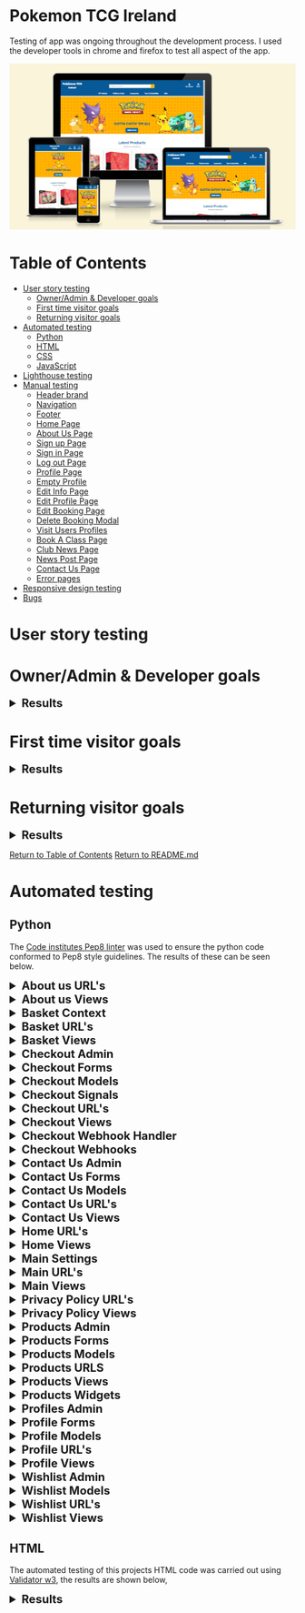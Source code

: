 # Pokemon TCG Ireland

Testing of app was ongoing throughout the development process. I used the developer tools in chrome and firefox to test all aspect of the app.

![Preview of website on various devices](documentation/images/responsive-design-screenshot.png)

# Table of Contents

-   [User story testing](#user-story-testing)
    -   [Owner/Admin & Developer goals](#owneradmin--developer-goals)
    -   [First time visitor goals](#first-time-visitor-goals)
    -   [Returning visitor goals](#returning-visitor-goals)
-   [Automated testing](#automated-testing)
    -   [Python](#python)
    -   [HTML](#html)
    -   [CSS](#css)
    -   [JavaScript](#javascript)
-   [Lighthouse testing](#lighthouse-testing)
-   [Manual testing](#manual-testing)
    -   [Header brand](#header-brand)
    -   [Navigation](#navigation)
    -   [Footer](#footer)
    -   [Home Page](#home-page)
    -   [About Us Page](#about-us-page)
    -   [Sign up Page](#sign-up-page)
    -   [Sign in Page](#sign-in-page)
    -   [Log out Page](#log-out-page)
    -   [Profile Page](#profile-page)
    -   [Empty Profile](#empty-profile)
    -   [Edit Info Page](#edit-info-page)
    -   [Edit Profile Page](#edit-profile-page)
    -   [Edit Booking Page](#edit-booking-page)
    -   [Delete Booking Modal](#delete-booking-modal)
    -   [Visit Users Profiles](#visit-users-profiles)
    -   [Book A Class Page](#book-a-class-page)
    -   [Club News Page](#club-news-page)
    -   [News Post Page](#news-post-page)
    -   [Contact Us Page](#contact-us-page)
    -   [Error pages](#error-pages)
-   [Responsive design testing](#responsive-design-testing)
-   [Bugs](#bugs)

# User story testing

# Owner/Admin & Developer goals

<details>

<summary style="font-size: 20px; font-weight: bold;">Results</summary>

| Test                                                                                                                                                                                               | Expected Result                                                             | Pass     |
| -------------------------------------------------------------------------------------------------------------------------------------------------------------------------------------------------- | --------------------------------------------------------------------------- | -------- |
| As a developer I can carry out project planning so that the website has a clear development direction going forward.                                                                               | Project planning completed and plans created                                | &#10004; |
| As a developer I can create user stories and epics so that the projects work is well planned out and prioritised before coding begins.                                                             | User stories and epics created, prioritising must haves etc.                | &#10004; |
| As a developer I can select a colour scheme so that the websites colouring creates a positive user experience and also meets the stakeholders aesthetic goals.                                     | Colour scheme created in line with user story                               | &#10004; |
| As a developer I can select the websites fonts so that I can provide a good user experience, highlighting readability and stakeholder branding goals.                                              | Fonts selected in line with user story                                      | &#10004; |
| As a developer I can construct wire-frames so that I have details of the website layout, features and style before coding begins.                                                                  | Wireframes constructed before coding began                                  | &#10004; |
| As a developer I can create an entity relationship diagram so that I can define all database entities, the information they will store and their relationship to one another.                      | ERD created detailing all models and relationships                          | &#10004; |
| As a developer I can decided on what individual apps my project will contain so that I can separate my code into different apps based on their functionality.                                      | List of apps generated                                                      | &#10004; |
| As a developer I can setup my IDE so that I can develop a Django based project.                                                                                                                    | IDE setup with all necessary modules etc.                                   | &#10004; |
| As a developer I can setup a new Django project and apps so that I can create the basic project structure.                                                                                         | Basic project structure created                                             | &#10004; |
| As a developer I can setup my database so that my data can be stored using the database.                                                                                                           | Both local and online DB created                                            | &#10004; |
| As a developer I can deploy my project to Heroku so that I can confirm correct operation early in the project.                                                                                     | Initial Heroku deployment carried out                                       | &#10004; |
| As a developer I can add styling to the website so that it is visually appealing to the user, easy to use and all content is accessible and readable.                                              | Styled to be visually appealing and has high accessibility scores site wide | &#10004; |
| As a developer I can create custom error templates for common errors so that the user is provided with a safe way to return to our website if an error occurs and the website maintains a good UX. | Error templates created for 400, 401, 403, 404, 500 and 503                 | &#10004; |
| As a developer I can create a robots.txt so that I can control the access search engine crawlers have to parts of my website.                                                                      | Robots.txt created                                                          | &#10004; |
| As a developer I can create an SEO sitemap so that search engine crawlers can effectively crawl and index the pages on my website.                                                                 | Sitemap created from deployed project                                       | &#10004; |
| As a developer I can create a facebook page for marketing, promoting and showcasing my website to potential customers so that I can direct potential customers to my website.                      | Facebook Business page created                                              | &#10004; |
| As a developer I can ensure meta tags keywords etc are used so that the correct content can be easily accessed.                                                                                    | Keyword used in meta tags and in semantic HTML and site text                | &#10004; |
| As a developer I can add comments and docs strings so that at a glance the reader will understand the functions of various elements of the code.                                                   | Comment and doc strings added in all relevant places                        | &#10004; |
| As a developer I can carry out user story testing so that I can confirm the finished project meets the user story requirements.                                                                    | Story testing completed successfully                                        | &#10004; |
| As a developer I can carry out validation of my code so that I can ensure it complies to coding guidelines.                                                                                        | All validation carried out                                                  | &#10004; |
| As a developer I can carry out manual site testing so that I can confirm the correct operation of the website.                                                                                     | Manual testing complete and documented                                      | &#10004; |
| As a developer I can carry out lighthouse testing on all my webpages so that I can assess my websites performance and accessibility.                                                               | Lighthouse testing complete with excelling scores                           | &#10004; |
| As a developer I can carry out responsive design testing so that I can ensure my website works on a variety of screen sizes, from mobile to large desktop.                                         | Responsive testing complete-no issues found                                 | &#10004; |
| As a developer I can add messaging to the website so that I can provide the user with feedback regarding the action they have performed.                                                           | Messaging shown for all user interaction with the website                   | &#10004; |
| As a developer I can carry out wave testing on all my webpages so that my websites accessibility is excellent and free of errors.                                                                  | Wave testing completed, all errors corrected                                | &#10004; |
| As a superuser I can add a product so that I can add products to my online store.                                                                                                                  | Add product functionality available on front and back end                   | &#10004; |
| As a superuser I can edit a product so that I can change the details of an existing product, including name, description, images, price, product code, category and others.                        | Edit product functionality available on front and back end                  | &#10004; |
| As a superuser I can delete a product so that I can remove items which are no longer available to purchase.                                                                                        | Delete product functionality available on front and back end                | &#10004; |
| As a superuser I can perform CRUD operations on user profiles so that I can manage and where applicable delete or edit user profiles.                                                              | Admin panel provides full crud functionality for all user models            | &#10004; |

</details>

# First time visitor goals

<details>

<summary style="font-size: 20px; font-weight: bold;">Results</summary>

| Test                                                                                                                                                                                                   | Expected Result                                                                    | Pass     |
| ------------------------------------------------------------------------------------------------------------------------------------------------------------------------------------------------------ | ---------------------------------------------------------------------------------- | -------- |
| As a user I can navigate through the website with ease understanding layout and calls to action so that I can make use of the websites various functionality, allowing me to easily purchase products. | Easy to use responsive navbar implemented. Uniform calls to action used site wide  | &#10004; |
| As a user I can view the website on multiple devices with different screen sizes so that I can have an excellent viewing experience regardless of the device I use.                                    | Website is fully responsive from 320px up.                                         | &#10004; |
| As a user I can sign up and create an account so that I can have an account and view my personal profile.                                                                                              | Sign in via allauth implemented.                                                   | &#10004; |
| As a user I can receive a sign up confirmation email so that I can verify my account sign up was successful.                                                                                           | Confirmation email sent on user sign up                                            | &#10004; |
| As a user I can view a home page so that I can be introduced to the store and its products.                                                                                                            | Home page implemented in line with user story                                      | &#10004; |
| As a shopper I can view a list products so that I can choose whats ones I would like to purchase.                                                                                                      | Products page available with multiple filter and sort options                      | &#10004; |
| As a shopper I can click on a product in the list so that I can view full details such as price, features, description, images, warnings, reviews.                                                     | Product details complete and provide full product info                             | &#10004; |
| As a shopper I can quickly and easily view discounted items so that I can take advantage of special offers on items I would like to purchase.                                                          | Sale link available from main nav menu                                             | &#10004; |
| As a shopper I can view the current total of my items in my basket so that I can ensure I do not spend more than expected.                                                                             | Basket total displayed below icon in header                                        | &#10004; |
| As a shopper I can add products to my wish-list so that I can save products that I wish to purchase at a later date.                                                                                   | Wishlist available on user profile, products can be added via product details page | &#10004; |
| As a shopper I can search and sort products so that I can quickly and easily find the products I wish to purchase.                                                                                     | Search bar in header, many filter and sort options available on products page      | &#10004; |
| As a shopper I can sort the list of available products so that I can view products based on a number of criteria such as name price, rating, category, set, expansion.                                 | Sort options available on products page                                            | &#10004; |
| As a shopper I can filter a product category so that I can find items in a specific category.                                                                                                          | Category filtering available via nav menu                                          | &#10004; |
| As a shopper I can sort multiple product categories at the same time so that I can find items in multiple categories at the same time.                                                                 | Sorting available from dropdown on products page                                   | &#10004; |
| As a shopper I can search for products by name and description so that I can find a products which I would like to purchase.                                                                           | Search bar operational and available from header                                   | &#10004; |
| As a shopper I can see my search results and the number of them so that I can see if a product I have searched for is available.                                                                       | Search results displayed including search word and number of results               | &#10004; |
| As a shopper I can select the quantity of a product so that I can purchase the correct number of products.                                                                                             | Quantity selection available on product detail page and from basket                | &#10004; |
| As a shopper I can view the items I have added to my cart so that I can see a summary of my intended purchases.                                                                                        | Basket available from icon, displays all products added                            | &#10004; |
| As a shopper I can change the quantity of items in my shopping bag so that I can make adjustments to the products I wish to purchase before I checkout.                                                | Basket contains quantity adjustment functionality                                  | &#10004; |
| As a shopper I can enter my payment information so that I can pay for my items at checkout.                                                                                                            | Form to enter payment details available on checkout page                           | &#10004; |
| As a shopper I can be sure my information is secure so that I am happy to provide all information to make a purchase.                                                                                  | Stripe secure payment system used                                                  | &#10004; |
| As a shopper I can view my order confirmation after checkout so that I can ensure my order is correct.                                                                                                 | Order confirmation displayed upon successful checkout                              | &#10004; |
| As a shopper I can receive a confirmation emails after a purchase so that I know my order has been placed and I have a copy of my purchases.                                                           | Confirmation email sent upon successful purchase                                   | &#10004; |
| As a user I can see messages whenever I perform an action so that I can know if my actions were successful, caused errors etc.                                                                         | Messaging implemented site wide for all user actions                               | &#10004; |

</details>

# Returning visitor goals

<details>

<summary style="font-size: 20px; font-weight: bold;">Results</summary>

| Test                                                                                                                                           | Expected Result                                                            | Pass     |
| ---------------------------------------------------------------------------------------------------------------------------------------------- | -------------------------------------------------------------------------- | -------- |
| As a user I can click on the website social links in the footer so that I can visit the stores various social networks and interact with them. | Social icons available from footer and open social networks in new tab     | &#10004; |
| As a user I can login so that I can access my account, order history etc.                                                                      | Returning user can login and access their account, view order history etc. | &#10004; |
| As a user I can logout so that I can no longer access my account and associated functionality.                                                 | Log out functionality implemented using allauth                            | &#10004; |
| As a user I can recover my password so that regain access to my personal account.                                                              | Password recovery available from log in menu                               | &#10004; |
| As a user I can view my profile page so that I can edit my account info (address etc.).                                                        | Profile page displays all user info                                        | &#10004; |
| As a user I can edit all of my profile details so that keep my account information up to date.                                                 | Profile allows editing of user and shipping info, as well as password      | &#10004; |
| As a user I can edit my password so that I can keep my account secure.                                                                         | Password can be changed from user profile                                  | &#10004; |
| As a user I can view my order history so that I can check items which I have previously purchased.                                             | Order history available on user profile                                    | &#10004; |
| As a user I can view my wish-list so that I can purchase item which I saved to it earlier.                                                     | Wishlist functionality implemented                                         | &#10004; |
| As a user I can I can sign up to the newsletter so that I can be kept up to date with the latest product releases and offers.                  | Newsletter signup in footer                                                | &#10004; |
| As a user I can view the websites privacy policy so that I can understand how my information is used.                                          | Privacy policy available from footer                                       | &#10004; |
| As a user I can view an about us page so that I can learn all about the company.                                                               | About up page available from the footer                                    | &#10004; |
| As a user I can fill out a contact form so that I can communicate with the website owner directly.                                             | Contact form working, from content sent to admin via backend model         | &#10004; |
| As a user I can submit a review on a product so that other site users can quickly gauge my opinion of the product.                             | Review functionality implemented                                           | &#10004; |

</details>

[Return to Table of Contents](#table-of-contents)
[Return to README.md](README.md)

# Automated testing

## Python

The [Code institutes Pep8 linter](https://pep8ci.herokuapp.com/) was used to ensure the python code conformed to Pep8 style guidelines. The results of these can be seen below.

<details>

<summary style="font-size: 20px; font-weight: bold;">About us URL's</summary>

![About us URL's](/documentation/testing/validation/python/about-us-urls-pep8ci.png)

</details>

<details>

<summary style="font-size: 20px; font-weight: bold;">About us Views</summary>

![About us Views](/documentation/testing/validation/python/about-us-views-pep8ci.png)

</details>

<details>

<summary style="font-size: 20px; font-weight: bold;">Basket Context</summary>

![Basket Context](/documentation/testing/validation/python/basket-context-pep8ci.png)

</details>

<details>

<summary style="font-size: 20px; font-weight: bold;">Basket URL's</summary>

![Basket URL's](/documentation/testing/validation/python/basket-urls-pep8ci.png)

</details>

<details>

<summary style="font-size: 20px; font-weight: bold;">Basket Views</summary>

![Basket Views](/documentation/testing/validation/python/basket-views-pep8ci.png)

</details>

<details>

<summary style="font-size: 20px; font-weight: bold;">Checkout Admin</summary>

![Checkout Admin](/documentation/testing/validation/python/checkout-admin-pep8ci.png)

</details>

<details>

<summary style="font-size: 20px; font-weight: bold;">Checkout Forms</summary>

![Checkout Forms](/documentation/testing/validation/python/checkout-forms-pep8ci.png)

</details>

<details>

<summary style="font-size: 20px; font-weight: bold;">Checkout Models</summary>

![Checkout Models](/documentation/testing/validation/python/checkout-models-pep8ci.png)

</details>

<details>

<summary style="font-size: 20px; font-weight: bold;">Checkout Signals</summary>

![Checkout Signals](/documentation/testing/validation/python/checkout-signals-pep8ci.png)

</details>

<details>

<summary style="font-size: 20px; font-weight: bold;">Checkout URL's</summary>

![Checkout URL's](/documentation/testing/validation/python/checkout-urls-pep8ci.png)

</details>

<details>

<summary style="font-size: 20px; font-weight: bold;">Checkout Views</summary>

![Checkout Views](/documentation/testing/validation/python/checkout-views-pep8ci.png)

</details>

<details>

<summary style="font-size: 20px; font-weight: bold;">Checkout Webhook Handler</summary>

![Checkout Webhook Handler](/documentation/testing/validation/python/checkout-webhook-handler-pep8ci.png)

</details>

<details>

<summary style="font-size: 20px; font-weight: bold;">Checkout Webhooks</summary>

![Checkout Webhooks](/documentation/testing/validation/python/checkout-webhooks-pep8ci.png)

</details>

<details>

<summary style="font-size: 20px; font-weight: bold;">Contact Us Admin</summary>

![Contact Us Admin](/documentation/testing/validation/python/contact-us-admin-pep8ci.png)

</details>

<details>

<summary style="font-size: 20px; font-weight: bold;">Contact Us Forms</summary>

![Contact Us Forms](/documentation/testing/validation/python/contact-us-forms-pep8ci.png)

</details>

<details>

<summary style="font-size: 20px; font-weight: bold;">Contact Us Models</summary>

![Contact Us Models](/documentation/testing/validation/python/contact-us-models-pep8ci.png)

</details>

<details>

<summary style="font-size: 20px; font-weight: bold;">Contact Us URL's</summary>

![Contact Us URL's](/documentation/testing/validation/python/contact-us-urls-pep8ci.png)

</details>

<details>

<summary style="font-size: 20px; font-weight: bold;">Contact Us Views</summary>

![Contact Us Views](/documentation/testing/validation/python/contact-us-views-pep8ci.png)

</details>

<details>

<summary style="font-size: 20px; font-weight: bold;">Home URL's</summary>

![Home URL's](/documentation/testing/validation/python/home-url-pep8ci.png)

</details>

<details>

<summary style="font-size: 20px; font-weight: bold;">Home Views</summary>

![Home Views](/documentation/testing/validation/python/home-views-pep8ci.png)

</details>

<details>

<summary style="font-size: 20px; font-weight: bold;">Main Settings</summary>

![Main Settings](/documentation/testing/validation/python/main-settings-pep8ci.png)

</details>

<details>

<summary style="font-size: 20px; font-weight: bold;">Main URL's</summary>

![Main URL's](/documentation/testing/validation/python/main-urls-pep8ci.png)

</details>

<details>

<summary style="font-size: 20px; font-weight: bold;">Main Views</summary>

![Main Views](/documentation/testing/validation/python/main-views-pep8ci.png)

</details>

<details>

<summary style="font-size: 20px; font-weight: bold;">Privacy Policy URL's</summary>

![Privacy Policy URL's](/documentation/testing/validation/python/privacy-policy-urls-pep8ci.png)

</details>

<details>

<summary style="font-size: 20px; font-weight: bold;">Privacy Policy Views</summary>

![Privacy Policy Views](/documentation/testing/validation/python/privacy-policy-views-pep8ci.png)

</details>

<details>

<summary style="font-size: 20px; font-weight: bold;">Products Admin</summary>

![Products Admin](/documentation/testing/validation/python/products-admin-pep8ci.png)

</details>

<details>

<summary style="font-size: 20px; font-weight: bold;">Products Forms</summary>

![Products Forms](/documentation/testing/validation/python/products-forms-pep8ci.png)

</details>

<details>

<summary style="font-size: 20px; font-weight: bold;">Products Models</summary>

![Products Models](/documentation/testing/validation/python/products-models-pep8ci.png)

</details>

<details>

<summary style="font-size: 20px; font-weight: bold;">Products URLS</summary>

![Products URLS](/documentation/testing/validation/python/products-urls-pep8ci.png)

</details>

<details>

<summary style="font-size: 20px; font-weight: bold;">Products Views</summary>

![Products Views](/documentation/testing/validation/python/products-views-pep8ci.png)

</details>

<details>

<summary style="font-size: 20px; font-weight: bold;">Products Widgets</summary>

![Products Widgets](/documentation/testing/validation/python/products-widgets-pep8ci.png)

</details>

<details>

<summary style="font-size: 20px; font-weight: bold;">Profiles Admin</summary>

![Profiles Admin](/documentation/testing/validation/python/profiles-admin-pep8ci.png)

</details>

<details>

<summary style="font-size: 20px; font-weight: bold;">Profile Forms</summary>

![Profile Forms](/documentation/testing/validation/python/profiles-forms-pep8ci.png)

</details>

<details>

<summary style="font-size: 20px; font-weight: bold;">Profile Models</summary>

![Profile Models](/documentation/testing/validation/python/profiles-models-pep8ci.png)

</details>

<details>

<summary style="font-size: 20px; font-weight: bold;">Profile URL's</summary>

![Profile URL's](/documentation/testing/validation/python/profiles-urls-pep8ci.png)

</details>

<details>

<summary style="font-size: 20px; font-weight: bold;">Profile Views</summary>

![Profile Views](/documentation/testing/validation/python/profiles-views-pep8ci.png)

</details>

<details>

<summary style="font-size: 20px; font-weight: bold;">Wishlist Admin</summary>

![Wishlist Admin](/documentation/testing/validation/python/wishlist-admin-pep8ci.png)

</details>

<details>

<summary style="font-size: 20px; font-weight: bold;">Wishlist Models</summary>

![Wishlist Models](/documentation/testing/validation/python/wishlist-models-pep8ci.png)

</details>

<details>

<summary style="font-size: 20px; font-weight: bold;">Wishlist URL's</summary>

![Wishlist URL's](/documentation/testing/validation/python/wishlist-urls-pep8ci.png)

</details>

<details>

<summary style="font-size: 20px; font-weight: bold;">Wishlist Views</summary>

![Wishlist Views](/documentation/testing/validation/python/wishlist-view-pep8ci.png)

</details>

## HTML

The automated testing of this projects HTML code was carried out using [Validator w3](https://validator.w3.org/nu/), the results are shown below,

<details>

<summary style="font-size: 20px; font-weight: bold;">Results</summary>

| Page                                                                                                                                                                                              | Pass     | Note  |
| ------------------------------------------------------------------------------------------------------------------------------------------------------------------------------------------------- | -------- | ----- |
| [Index](https://validator.w3.org/nu/?showsource=yes&doc=https%3A%2F%2Fpokemon-tcg-ireland-ad52d37e70f9.herokuapp.com%2F)                                                                          | &#10004; |       |
| [Products](https://validator.w3.org/nu/?doc=https%3A%2F%2Fpokemon-tcg-ireland-ad52d37e70f9.herokuapp.com%2Fproducts%2F)                                                                           | &#10004; |       |
| [Product details](https://validator.w3.org/nu/?doc=https%3A%2F%2Fpokemon-tcg-ireland-ad52d37e70f9.herokuapp.com%2Fproducts%2F2%2F)                                                                | &#10004; | error |
| [Add product](https://validator.w3.org/nu/?showsource=yes&doc=https%3A%2F%2Fpokemon-tcg-ireland-ad52d37e70f9.herokuapp.com%2Fproducts%2Fadd%2F)                                                   | &#10004; |       |
| [Edit product](https://validator.w3.org/nu/?doc=https%3A%2F%2Fpokemon-tcg-ireland-ad52d37e70f9.herokuapp.com%2Fproducts%2Fedit%2F62%2F)                                                           | &#10004; |       |
| [Basket](https://validator.w3.org/nu/?showsource=yes&doc=https%3A%2F%2Fpokemon-tcg-ireland-ad52d37e70f9.herokuapp.com%2Fbasket%2F)                                                                | &#10004; |       |
| [Checkout](https://validator.w3.org/nu/?doc=https%3A%2F%2Fpokemon-tcg-ireland-ad52d37e70f9.herokuapp.com%2Fcheckout%2F)                                                                           | &#10004; |       |
| [Checkout success](https://validator.w3.org/nu/?showsource=yes&doc=https%3A%2F%2Fpokemon-tcg-ireland-ad52d37e70f9.herokuapp.com%2Fcheckout%2Fcheckout_success%2F2543D203B41D4F24B9A926EDFD6A7474) | &#10004; |       |
| [Profile](https://validator.w3.org/nu/?showsource=yes&doc=https%3A%2F%2Fpokemon-tcg-ireland-ad52d37e70f9.herokuapp.com%2Fprofiles%2F)                                                             | &#10004; |       |
| [Order history](https://validator.w3.org/nu/?showsource=yes&doc=https%3A%2F%2Fpokemon-tcg-ireland-ad52d37e70f9.herokuapp.com%2Fprofiles%2Forder_history%2F2A6469C5547F4CF09CD5F0FEA4BBDE3C%2F)    | &#10004; |       |
| [Login](https://validator.w3.org/nu/?showsource=yes&doc=https%3A%2F%2Fpokemon-tcg-ireland-ad52d37e70f9.herokuapp.com%2Faccounts%2Flogin%2F)                                                       | &#10004; |       |
| [Log out](https://validator.w3.org/nu/?showsource=yes&doc=https%3A%2F%2Fpokemon-tcg-ireland-ad52d37e70f9.herokuapp.com%2Faccounts%2Flogout%2F)                                                    | &#10004; |       |
| [Register](https://validator.w3.org/nu/?showsource=yes&doc=https%3A%2F%2Fpokemon-tcg-ireland-ad52d37e70f9.herokuapp.com%2Faccounts%2Fsignup%2F)                                                   | &#10004; |       |
| [About us](https://validator.w3.org/nu/?showsource=yes&doc=https%3A%2F%2Fpokemon-tcg-ireland-ad52d37e70f9.herokuapp.com%2Fabout_us%2Fabout_us%2F)                                                 | &#10004; |       |
| [Contact_us](https://validator.w3.org/nu/?showsource=yes&doc=https%3A%2F%2Fpokemon-tcg-ireland-ad52d37e70f9.herokuapp.com%2Fcontact_us%2Fcontact%2F)                                              | &#10004; |       |
| [Privacy Policy](https://validator.w3.org/nu/?showsource=yes&doc=https%3A%2F%2Fpokemon-tcg-ireland-ad52d37e70f9.herokuapp.com%2Fprivacy_policy%2Fprivacy_policy%2F)                               | &#10004; |       |

</details>
